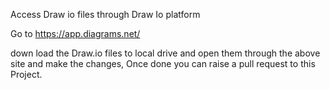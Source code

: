 Access Draw io files through Draw Io platform 

Go to https://app.diagrams.net/

down load the Draw.io files to local drive and open them through the above site and make the changes, Once done you can raise a pull request to this Project. 
